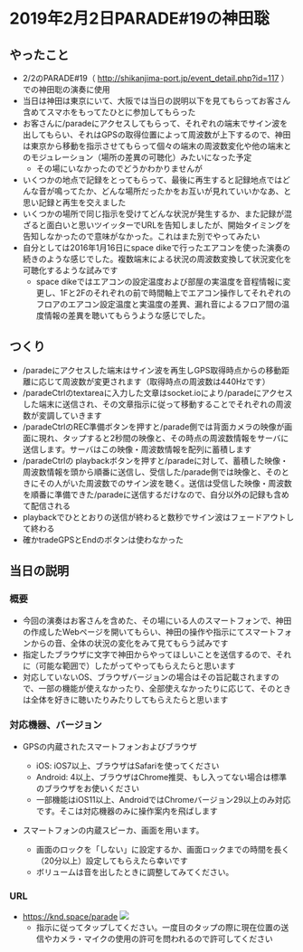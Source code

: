 # 2019年2月2日PARADE#19の神田聡



## やったこと

- 2/2のPARADE#19（ http://shikanjima-port.jp/event_detail.php?id=117 ）での神田聡の演奏に使用
- 当日は神田は東京にいて、大阪では当日の説明以下を見てもらってお客さん含めてスマホをもってたひとに参加してもらった
- お客さんに/paradeにアクセスしてもらって、それぞれの端末でサイン波を出してもらい、それはGPSの取得位置によって周波数が上下するので、神田は東京から移動を指示させてもらって個々の端末の周波数変化や他の端末とのモジュレーション（場所の差異の可聴化）みたいになった予定
  - その場にいなかったのでどうかわかりませんが
- いくつかの地点で記録をとってもらって、最後に再生すると記録地点ではどんな音が鳴ってたか、どんな場所だったかをお互いが見れていいかなあ、と思い記録と再生を交えました
- いくつかの場所で同じ指示を受けてどんな状況が発生するか、また記録が混ざると面白いと思いツイッターでURLを告知しましたが、開始タイミングを告知しなかったので意味がなかった。これはまた別でやってみたい
- 自分としては2016年1月16日にspace dikeで行ったエアコンを使った演奏の続きのような感じでした。複数端末による状況の周波数変換して状況変化を可聴化するような試みです
  - space dikeではエアコンの設定温度および部屋の実温度を音程情報に変更し、1Fと2Fのそれぞれの前で時間軸上でエアコン操作してそれぞれのフロアのエアコン設定温度と実温度の差異、漏れ音によるフロア間の温度情報の差異を聴いてもらうような感じでした。

## つくり

- /paradeにアクセスした端末はサイン波を再生しGPS取得時点からの移動距離に応じて周波数が変更されます（取得時点の周波数は440Hzです）
- /paradeCtrlのtextareaに入力した文章はsocket.ioにより/paradeにアクセスした端末に送信され、その文章指示に従って移動することでそれぞれの周波数が変調していきます
- /paradeCtrlのREC準備ボタンを押すと/parade側では背面カメラの映像が画面に現れ、タップすると2秒間の映像と、その時点の周波数情報をサーバに送信します。サーバはこの映像・周波数情報を配列に蓄積します
- /paradeCtrlの playbackボタンを押すと/paradeに対して、蓄積した映像・周波数情報を頭から順番に送信し、受信した/parade側では映像と、そのときにその人がいた周波数でのサイン波を聴く。送信は受信した映像・周波数を順番に準備できた/paradeに送信するだけなので、自分以外の記録も含めて配信される
- playbackでひととおりの送信が終わると数秒でサイン波はフェードアウトして終わる
- 確かtradeGPSとEndのボタンは使わなかった



## 当日の説明

### 概要

* 今回の演奏はお客さんを含めた、その場にいる人のスマートフォンで、神田の作成したWebページを開いてもらい、神田の操作や指示にてスマートフォンからの音、全体の状況の変化をみて見てもらう試みです
* 指定したブラウザに文字で神田からやってほしいことを送信するので、それに（可能な範囲で）したがってやってもらえたらと思います
* 対応していないOS、ブラウザバージョンの場合はその旨記載されますので、一部の機能が使えなかったり、全部使えなかったりに応じて、そのときは全体を好きに聴いたりみたりしてもらえたらと思います

### 対応機器、バージョン

* GPSの内蔵されたスマートフォンおよびブラウザ
    * iOS: iOS7以上、ブラウザはSafariを使ってください
    * Android: 4以上、ブラウザはChrome推奨、もし入ってない場合は標準のブラウザをお使いください
    * 一部機能はiOS11以上、AndroidではChromeバージョン29以上のみ対応です。そこは対応機器のみに操作案内を飛ばします

* スマートフォンの内蔵スピーカ、画面を用います。
    * 画面のロックを「しない」に設定するか、画面ロックまでの時間を長く（20分以上）設定してもらえたら幸いです
    * ボリュームは音を出したときに調整してみてください。



### URL

* https://knd.space/parade  ![](https://i.imgur.com/qXFsfko.png)
    * 指示に従ってタップしてください。一度目のタップの際に現在位置の送信やカメラ・マイクの使用の許可を問われるので許可してください
